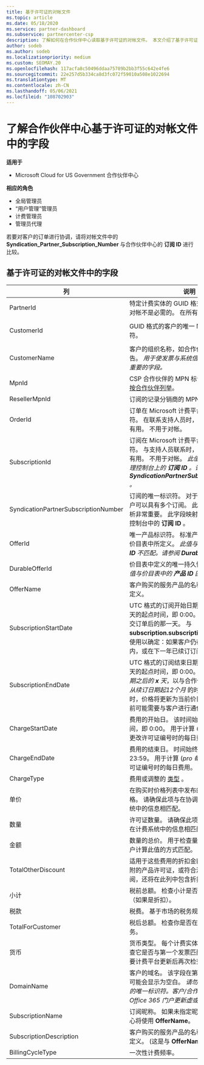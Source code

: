 ```yaml
---
title: 基于许可证的对帐文件
ms.topic: article
ms.date: 05/18/2020
ms.service: partner-dashboard
ms.subservice: partnercenter-csp
description: 了解如何在合作伙伴中心读取基于许可证的对帐文件。 本文介绍了基于许可证的侦测文件中每个字段的含义。
author: sodeb
ms.author: sodeb
ms.localizationpriority: medium
ms.custom: SEOMAY.20
ms.openlocfilehash: 117acfa8c50496ddaa75789b2bb3f55c642e4fe6
ms.sourcegitcommit: 22e257d5b334ca8d3fc072f59010a508e1022694
ms.translationtype: MT
ms.contentlocale: zh-CN
ms.lasthandoff: 05/06/2021
ms.locfileid: "108702903"
---
```

# <a name="understand-the-fields-in-partner-center-license-based-reconciliation-files"></a>了解合作伙伴中心基于许可证的对帐文件中的字段

**适用于**

- Microsoft Cloud for US Government 合作伙伴中心

**相应的角色**

- 全局管理员
- “用户管理”管理员
- 计费管理员
- 管理员代理

若要对客户的订单进行协调，请将对帐文件中的 **Syndication_Partner_Subscription_Number** 与合作伙伴中心的 **订阅 ID** 进行比较。

## <a name="fields-in-license-based-reconciliation-files"></a>基于许可证的对帐文件中的字段

| 列 | 说明 | 示例值 |
| ------ | ----------- | ------------ |
| PartnerId | 特定计费实体的 GUID 格式的唯一标识符。 对帐不是必需的。 在所有行中均相同。 | *8ddd03642-test-test-test-46b58d356b4e* |
| CustomerId | GUID 格式的客户的唯一 Microsoft 标识符。 | *12ABCD34-001A-BCD2-987C-3210ABCD5678* |
| CustomerName | 客户的组织名称，如合作伙伴中心中所报告。 *用于使发票与系统信息进行协调的非常重要的字段。* | *测试客户 A* |
| MpnId | CSP 合作伙伴的 MPN 标识符。 请参阅 [如何按合作伙伴列举](use-the-reconciliation-files.md#itemize-reconciliation-files-by-partner)。 | *4390934* |
| ResellerMpnId | 订阅的记录分销商的 MPN 标识符。  |
| OrderId | 订单在 Microsoft 计费平台中的唯一标识符。 在联系支持人员时，确定订单可能会很有用。 不用于对帐。 | *566890604832738111* |
| SubscriptionId | 订阅在 Microsoft 计费平台中的唯一标识符。 与支持人员联系时，确定订阅可能会很有用。 不用于对帐。 *此值不同于合作伙伴管理控制台上的 **订阅 ID** 。请参阅 **SyndicationPartnerSubscriptionNumber** 。* | *usCBMgAAAAAAAAIA* |
| SyndicationPartnerSubscriptionNumber | 订阅的唯一标识符。 对于同一计划，一个客户可以具有多个订阅。 此列对于协调文件分析非常重要。 此字段映射到合作伙伴管理员控制台中的 **订阅 ID** 。 | *fb977ab5-test-test-test-24c8d9591708* |
| OfferId | 唯一产品标识符。 标准产品/服务标识符，如价目表中所定义。 *此值与价目表中的 **产品 ID** 不匹配。请参阅 **DurableOfferID** 。* | *FE616D64-E9A8-40EF-843F-152E9BBEF3D1* |
| DurableOfferId | 价目表中定义的唯一持久性提议标识符。 *此值与价目表中的 **产品 ID** 匹配。* | *1017D7F3-6D7F-4BFA-BDD8-79BC8F104E0C* |
| OfferName | 客户购买的服务产品的名称，如价目表中所定义。 | *Microsoft Office 365（计划 E3）* |
| SubscriptionStartDate | UTC 格式的订阅开始日期。 该时间始终为一天的起点时间，即 0:00。 此字段设置为提交订单后的那一天。 与 **subscription.subscriptionenddate** 一起使用以确定：如果客户仍在订阅的第一年内，或在下一年已续订订阅。 | *2/1/2019 0:00* |
| SubscriptionEndDate | UTC 格式的订阅结束日期。 该时间始终为一天的起点时间，即 0:00。 *12 个月 + 开始日期之后的 **x** 天*，以与合作伙伴的计费日期或 *从续订日期起12个月* 的时间一致。 续订时，价格将更新为当前价目表。 自动续订之前可能需要与客户进行通信。 | *2/1/2019 0:00* |
| ChargeStartDate | 费用的开始日。 该时间始终为一天的起点时间，即 0:00。 用于计算 (*pro 每* 费用) 客户更改许可证编号时的每日费用。 | *2/1/2019 0:00* |
| ChargeEndDate | 费用的结束日。 时间始终是一天的结束，即 23:59。 用于计算 (*pro 每* 费用) 客户更改许可证编号时的每日费用。 | *2/28/2019 23:59* |
| ChargeType | 费用或调整的 [类型](recon-file-charge-types.md) 。 | 请参阅 [费用类型](recon-file-charge-types.md)。 |
| 单价 | 在购买时价格列表中发布的每个许可证的价格。 请确保此项与在协调期间存储在计费系统中的信息相匹配。 | *6.82* |
| 数量 | 许可证数量。 请确保此项与在协调期间存储在计费系统中的信息相匹配。 | *2* |
| 金额 | 数量的总价。 用于检查量计算是否与你为客户计算此值的方式匹配。 | *13.32* |
| TotalOtherDiscount | 适用于这些费用的折扣金额。 资格或地图随附的产品许可证，或符合激励条件的新订阅，还将在此列中包含折扣金额。 | *2.32* |
| 小计 | 税前总额。 检查小计是否与预期的总计匹配（如果是折扣）。 | *11* |
| 税款 | 税费。 基于市场的税务规则和特定情况。 | *0* |
| TotalForCustomer | 税后总额。 检查你是否在发票中计入了税务。 | *11* |
| 货币 | 货币类型。 每个计费实体只有一种货币。 检查它是否与第一个发票匹配。 在进行任何主要计费平台更新后再次检查。 | *EUR* |
| DomainName | 客户的域名。 该字段在第二个计费周期之前可能会显示为空白。 *请勿将此字段用作客户的唯一标识符。客户/合作伙伴可以通过 Office 365 门户更新虚或默认域。* | *example.onmicrosoft.com* |
| SubscriptionName | 订阅昵称。 如果未指定昵称，则合作伙伴中心将使用 **OfferName**。 | *项目联机* |
| SubscriptionDescription | 客户购买的服务产品的名称，如价目表中所定义。  (这是与 **OfferName** 相同的字段 )  | *不含 PROJECT 客户端的 PROJECT ONLINE 高级版* |
| BillingCycleType | 一次性计费频率。| *每月* |
